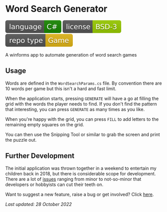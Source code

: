 # Word Search Generator

<a href="https://docs.microsoft.com/en-us/dotnet/csharp/"><img src="https://raw.githubusercontent.com/Wycott/RepositoryResources/main/Graphics/language-csharp.svg" title="Language C#" alt="Language C#"></a>
<a href="https://en.wikipedia.org/wiki/BSD_licenses#3-clause_license_(%22BSD_License_2.0%22,_%22Revised_BSD_License%22,_%22New_BSD_License%22,_or_%22Modified_BSD_License%22)"><img src="https://raw.githubusercontent.com/Wycott/RepositoryResources/main/Graphics/license-BSD--3-green.svg" title="BSD-3" alt="BSD-3"></a>
<a href="https://github.com/Wycott/RepositoryResources/blob/main/REPOTYPE.md"><img src="https://raw.githubusercontent.com/Wycott/RepositoryResources/main/Graphics/repo%20type-Game-yellow.svg" title="Game" alt="Game"></a>

A winforms app to automate generation of word search games

## Usage

Words are defined in the `WordSearchParams.cs` file. By convention there are 10 words per game but this isn't a hard and fast limit.

When the application starts, pressing `GENERATE` will have a go at filling the grid with the words the player needs to find. If you don't find the pattern that interesting, you can press `GENERATE` as many times as you like.

When you're happy with the grid, you can press `FILL` to add letters to the remaining empty squares on the grid.

You can then use the Snipping Tool or similar to grab the screen and print the puzzle out.

## Further Development

The initial application was thrown together in a weekend to entertain my children back in 2018, but there is considerable scope for development. There are a lot of [issues](https://github.com/Wycott/WordSearchGenerator/issues) ranging from minor to not-so-minor that developers or hobbyists can cut their teeth on.

Want to suggest a new feature, raise a bug or get involved? Click [here](https://github.com/Wycott/WordSearchGenerator/discussions).

*Last updated: 28 October 2022*
